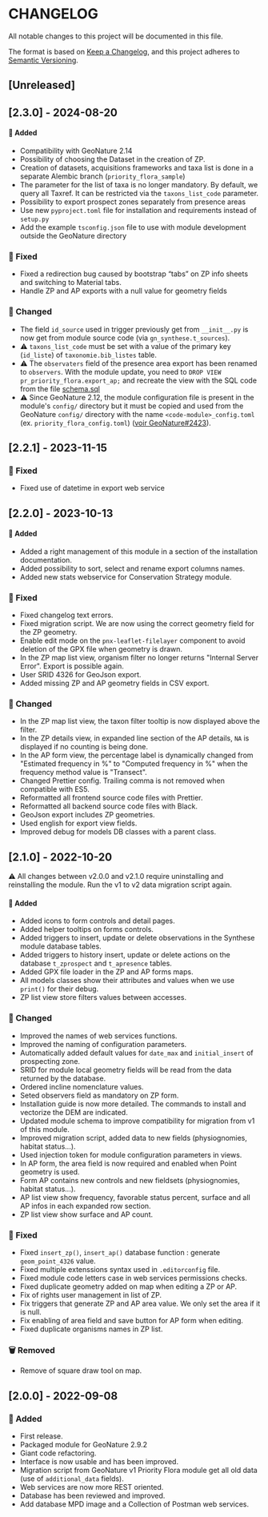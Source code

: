 # CHANGELOG

All notable changes to this project will be documented in this file.

The format is based on [Keep a Changelog](https://keepachangelog.com/en/1.1.0/),
and this project adheres to [Semantic Versioning](https://semver.org/spec/v2.0.0.html).

## [Unreleased]

## [2.3.0] - 2024-08-20

#### 🚀 Added

- Compatibility with GeoNature 2.14
- Possibility of choosing the Dataset in the creation of ZP.
- Creation of datasets, acquisitions frameworks and taxa list is done in a separate Alembic branch (`priority_flora_sample`)
- The parameter for the list of taxa is no longer mandatory. By default, we query all Taxref. It can be restricted via the `taxons_list_code` parameter.
- Possibility to export prospect zones separately from presence areas
- Use new `pyproject.toml` file for installation and requirements instead of `setup.py`
- Add the example `tsconfig.json` file to use with module development outside the GeoNature directory

### 🐛 Fixed

- Fixed a redirection bug caused by bootstrap “tabs” on ZP info sheets and switching to Material tabs.
- Handle ZP and AP exports with a null value for geometry fields

### 🔄 Changed

- The field `id_source` used in trigger previously get from `__init__.py` is now get from module source code (via `gn_synthese.t_sources`).
- ⚠️ `taxons_list_code` must be set with a value of the primary key (`id_liste`) of `taxonomie.bib_listes` table.
- ⚠️ The `observaters` field of the presence area export has been renamed to `observers`. With the module update, you need to `DROP VIEW pr_priority_flora.export_ap;` and recreate the view with the SQL code from the file [schema.sql](backend/gn_module_priority_flora/migrations/data/schema.sql#L305)
- ⚠️ Since GeoNature 2.12, the module configuration file is present in the module's `config/` directory but it must be copied and used from the GeoNature `config/` directory with the name `<code-module>_config.toml` (ex. `priority_flora_config.toml`) ([voir GeoNature#2423](https://github.com/PnX-SI/GeoNature/issues/2423)).

## [2.2.1] - 2023-11-15

### 🐛 Fixed

- Fixed use of datetime in export web service

## [2.2.0] - 2023-10-13

#### 🚀 Added

- Added a right management of this module in a section of the installation documentation.
- Added possibility to sort, select and rename export columns names.
- Added new stats webservice for Conservation Strategy module.

### 🐛 Fixed

- Fixed changelog text errors.
- Fixed migration script. We are now using the correct geometry field for the ZP geometry.
- Enable edit mode on the `pnx-leaflet-filelayer` component to avoid deletion of the GPX file when geometry is drawn.
- In the ZP map list view, organism filter no longer returns "Internal Server Error". Export is possible again.
- User SRID 4326 for GeoJson export.
- Added missing ZP and AP geometry fields in CSV export.

### 🔄 Changed

- In the ZP map list view, the taxon filter tooltip is now displayed above the filter.
- In the ZP details view, in expanded line section of the AP details, `NA` is displayed if no counting is being done.
- In the AP form view, the percentage label is dynamically changed from "Estimated frequency in %" to "Computed frequency in %" when the frequency method value is "Transect".
- Changed Prettier config. Trailing comma is not removed when compatible with ES5.
- Reformatted all frontend source code files with Prettier.
- Reformatted all backend source code files with Black.
- GeoJson export includes ZP geometries.
- Used english for export view fields.
- Improved debug for models DB classes with a parent class.

## [2.1.0] - 2022-10-20

⚠️ All changes between v2.0.0 and v2.1.0 require uninstalling and reinstalling the module.
Run the v1 to v2 data migration script again.

#### 🚀 Added

- Added icons to form controls and detail pages.
- Added helper tooltips on forms controls.
- Added triggers to insert, update or delete observations in the Synthese module database tables.
- Added triggers to history insert, update or delete actions on the database `t_zprospect` and `t_apresence` tables.
- Added GPX file loader in the ZP and AP forms maps.
- All models classes show their attributes and values when we use `print()` for their debug.
- ZP list view store filters values between accesses.

### 🔄 Changed

- Improved the names of web services functions.
- Improved the naming of configuration parameters.
- Automatically added default values for `date_max` and `initial_insert` of prospecting zone.
- SRID for module local geometry fields will be read from the data returned by the database.
- Ordered incline nomenclature values.
- Seted observers field as mandatory on ZP form.
- Installation guide is now more detailed. The commands to install and vectorize the DEM are indicated.
- Updated module schema to improve compatibility for migration from v1 of this module.
- Improved migration script, added data to new fields (physiognomies, habitat status...).
- Used injection token for module configuration parameters in views.
- In AP form, the area field is now required and enabled when Point geometry is used.
- Form AP contains new controls and new fieldsets (physiognomies, habitat status...).
- AP list view show frequency, favorable status percent, surface and all AP infos in each expanded row section.
- ZP list view show surface and AP count.

### 🐛 Fixed

- Fixed `insert_zp()`, `insert_ap()` database function : generate `geom_point_4326` value.
- Fixed multiple extenssions syntax used in `.editorconfig` file.
- Fixed module code letters case in web services permissions checks.
- Fixed duplicate geometry added on map when editing a ZP or AP.
- Fix of rights user management in list of ZP.
- Fix triggers that generate ZP and AP area value. We only set the area if it is null.
- Fix enabling of area field and save button for AP form when editing.
- Fixed duplicate organisms names in ZP list.

### 🗑 Removed

- Remove of square draw tool on map.

## [2.0.0] - 2022-09-08

### 🚀 Added

- First release.
- Packaged module for GeoNature 2.9.2
- Giant code refactoring.
- Interface is now usable and has been improved.
- Migration script from GeoNature v1 Priority Flora module get all old data (use of `additional_data` fields).
- Web services are now more REST oriented.
- Database has been reviewed and improved.
- Add database MPD image and a Collection of Postman web services.
